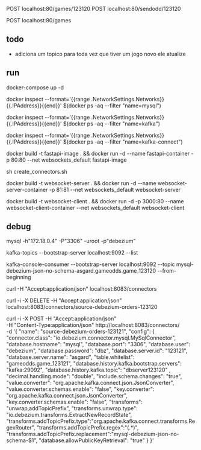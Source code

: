 
POST localhost:80/games/123120
POST localhost:80/sendodd/123120



POST localhost:80/games

## todo 

 - adiciona um topico para toda vez que tiver um jogo novo ele atualize

## run

docker-compose up -d

docker inspect --format='{{range .NetworkSettings.Networks}}{{.IPAddress}}{{end}}' $(docker ps -aq --filter "name=mysql")

docker inspect --format='{{range .NetworkSettings.Networks}}{{.IPAddress}}{{end}}' $(docker ps -aq --filter "name=kafka")

docker inspect --format='{{range .NetworkSettings.Networks}}{{.IPAddress}}{{end}}' $(docker ps -aq --filter "name=kafka-connect")

docker build -t fastapi-image . && docker run -d --name fastapi-container -p 80:80 --net websockets_default fastapi-image

sh create_connectors.sh

docker build -t websocket-server . && docker run -d --name websocket-server-container -p 81:81 --net websockets_default websocket-server 

 docker build -t websocket-client . && docker run -d -p 3000:80 --name websocket-client-container --net websockets_default websocket-client


## debug 

mysql -h"172.18.0.4" -P"3306" -uroot -p"debezium"

kafka-topics --bootstrap-server localhost:9092 --list

kafka-console-consumer --bootstrap-server localhost:9092 --topic mysql-debezium-json-no-schema-asgard.gameodds.game_123120 --from-beginning

curl -H "Accept:application/json" localhost:8083/connectors

curl -i -X DELETE -H "Accept:application/json" localhost:8083/connectors/source-debezium-orders-123120


curl -i -X POST -H "Accept:application/json" \
    -H  "Content-Type:application/json" http://localhost:8083/connectors/ \
    -d '{
      "name": "source-debezium-orders-123121",
      "config": {
            "connector.class": "io.debezium.connector.mysql.MySqlConnector",
            "database.hostname": "mysql",
            "database.port": "3306",
            "database.user": "debezium",
            "database.password": "dbz",
            "database.server.id": "123121",
            "database.server.name": "asgard",
            "table.whitelist": "gameodds.game_123121",
            "database.history.kafka.bootstrap.servers": "kafka:29092",
            "database.history.kafka.topic": "dbserver123120" ,
            "decimal.handling.mode": "double",
            "include.schema.changes": "true",
            "value.converter": "org.apache.kafka.connect.json.JsonConverter",
            "value.converter.schemas.enable": "false",
            "key.converter": "org.apache.kafka.connect.json.JsonConverter",
            "key.converter.schemas.enable": "false",
            "transforms": "unwrap,addTopicPrefix",
            "transforms.unwrap.type": "io.debezium.transforms.ExtractNewRecordState",
            "transforms.addTopicPrefix.type":"org.apache.kafka.connect.transforms.RegexRouter",
            "transforms.addTopicPrefix.regex":"(.*)",
            "transforms.addTopicPrefix.replacement":"mysql-debezium-json-no-schema-$1",
            "database.allowPublicKeyRetrieval": "true"
       }
    }'


